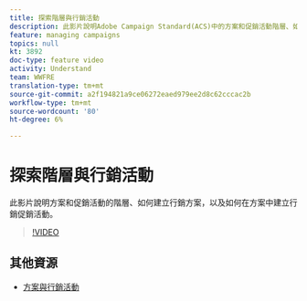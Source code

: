 ```yaml
---
title: 探索階層與行銷活動
description: 此影片說明Adobe Campaign Standard(ACS)中的方案和促銷活動階層、如何建立行銷方案，以及如何在方案中建立行銷活動。
feature: managing campaigns
topics: null
kt: 3892
doc-type: feature video
activity: Understand
team: WWFRE
translation-type: tm+mt
source-git-commit: a2f194821a9ce06272eaed979ee2d8c62cccac2b
workflow-type: tm+mt
source-wordcount: '80'
ht-degree: 6%

---
```



# 探索階層與行銷活動

此影片說明方案和促銷活動的階層、如何建立行銷方案，以及如何在方案中建立行銷促銷活動。

>[!VIDEO](https://video.tv.adobe.com/v/18465?quality=12)

## 其他資源

* [方案與行銷活動](https://docs.adobe.com/content/help/en/campaign-standard/using/getting-started/marketing-plans/programs-and-campaigns.html)
